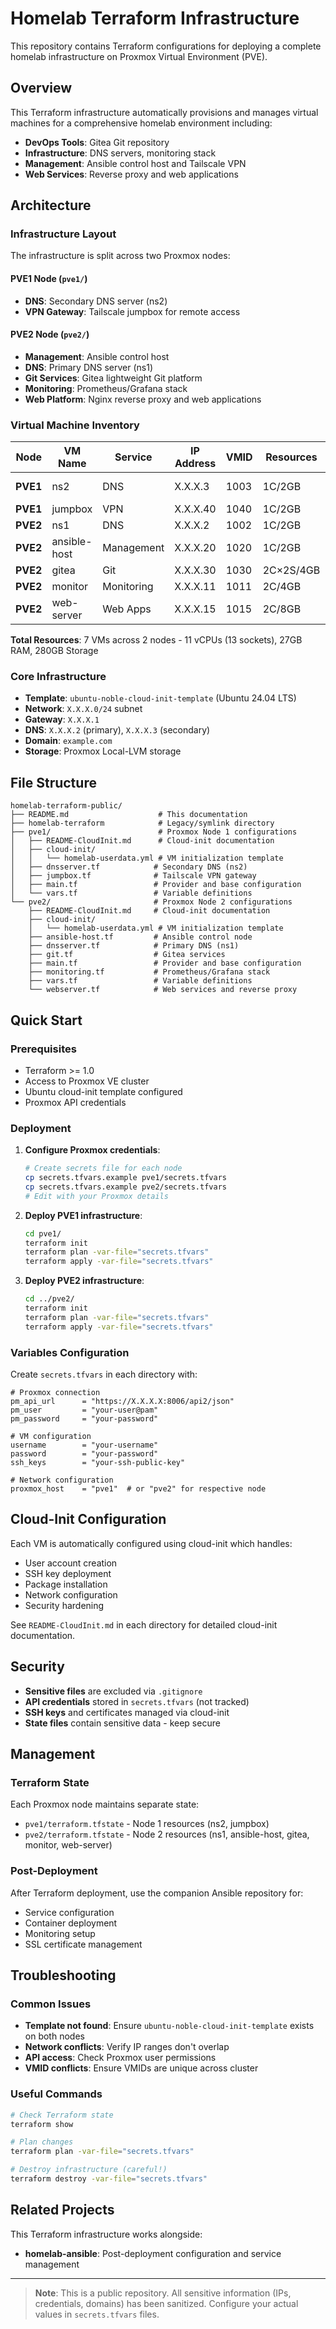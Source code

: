 # Homelab Terraform Infrastructure

This repository contains Terraform configurations for deploying a complete homelab infrastructure on Proxmox Virtual Environment (PVE).

## Overview

This Terraform infrastructure automatically provisions and manages virtual machines for a comprehensive homelab environment including:
- **DevOps Tools**: Gitea Git repository
- **Infrastructure**: DNS servers, monitoring stack
- **Management**: Ansible control host and Tailscale VPN
- **Web Services**: Reverse proxy and web applications

## Architecture

### Infrastructure Layout

The infrastructure is split across two Proxmox nodes:

#### PVE1 Node (`pve1/`)
- **DNS**: Secondary DNS server (ns2)
- **VPN Gateway**: Tailscale jumpbox for remote access

#### PVE2 Node (`pve2/`)
- **Management**: Ansible control host
- **DNS**: Primary DNS server (ns1)
- **Git Services**: Gitea lightweight Git platform
- **Monitoring**: Prometheus/Grafana stack
- **Web Platform**: Nginx reverse proxy and web applications

### Virtual Machine Inventory

| Node | VM Name | Service | IP Address | VMID | Resources | Storage | Purpose |
|------|---------|---------|------------|------|-----------|---------|---------|
| **PVE1** | ns2 | DNS | X.X.X.3 | 1003 | 1C/2GB | 15GB | Secondary DNS server |
| **PVE1** | jumpbox | VPN | X.X.X.40 | 1040 | 1C/2GB | 10GB | Tailscale gateway |
| **PVE2** | ns1 | DNS | X.X.X.2 | 1002 | 1C/2GB | 15GB | Primary DNS server |
| **PVE2** | ansible-host | Management | X.X.X.20 | 1020 | 1C/2GB | 50GB | Ansible control node |
| **PVE2** | gitea | Git | X.X.X.30 | 1030 | 2C×2S/4GB | 100GB | Gitea Git platform |
| **PVE2** | monitor | Monitoring | X.X.X.11 | 1011 | 2C/4GB | 40GB | Prometheus/Grafana |
| **PVE2** | web-server | Web Apps | X.X.X.15 | 1015 | 2C/8GB | 50GB | Web services & proxy |

**Total Resources**: 7 VMs across 2 nodes - 11 vCPUs (13 sockets), 27GB RAM, 280GB Storage

### Core Infrastructure
- **Template**: `ubuntu-noble-cloud-init-template` (Ubuntu 24.04 LTS)
- **Network**: `X.X.X.0/24` subnet
- **Gateway**: `X.X.X.1`
- **DNS**: `X.X.X.2` (primary), `X.X.X.3` (secondary)
- **Domain**: `example.com`
- **Storage**: Proxmox Local-LVM storage

## File Structure

```
homelab-terraform-public/
├── README.md                    # This documentation
├── homelab-terraform            # Legacy/symlink directory
├── pve1/                        # Proxmox Node 1 configurations
│   ├── README-CloudInit.md      # Cloud-init documentation
│   ├── cloud-init/
│   │   └── homelab-userdata.yml # VM initialization template
│   ├── dnsserver.tf            # Secondary DNS (ns2)
│   ├── jumpbox.tf              # Tailscale VPN gateway
│   ├── main.tf                 # Provider and base configuration
│   └── vars.tf                 # Variable definitions
└── pve2/                       # Proxmox Node 2 configurations
    ├── README-CloudInit.md     # Cloud-init documentation
    ├── cloud-init/
    │   └── homelab-userdata.yml # VM initialization template
    ├── ansible-host.tf         # Ansible control node
    ├── dnsserver.tf            # Primary DNS (ns1)
    ├── git.tf                  # Gitea services
    ├── main.tf                 # Provider and base configuration
    ├── monitoring.tf           # Prometheus/Grafana stack
    ├── vars.tf                 # Variable definitions
    └── webserver.tf            # Web services and reverse proxy
```

## Quick Start

### Prerequisites
- Terraform >= 1.0
- Access to Proxmox VE cluster
- Ubuntu cloud-init template configured
- Proxmox API credentials

### Deployment

1. **Configure Proxmox credentials**:
   ```bash
   # Create secrets file for each node
   cp secrets.tfvars.example pve1/secrets.tfvars
   cp secrets.tfvars.example pve2/secrets.tfvars
   # Edit with your Proxmox details
   ```

2. **Deploy PVE1 infrastructure**:
   ```bash
   cd pve1/
   terraform init
   terraform plan -var-file="secrets.tfvars"
   terraform apply -var-file="secrets.tfvars"
   ```

3. **Deploy PVE2 infrastructure**:
   ```bash
   cd ../pve2/
   terraform init
   terraform plan -var-file="secrets.tfvars"
   terraform apply -var-file="secrets.tfvars"
   ```

### Variables Configuration

Create `secrets.tfvars` in each directory with:
```hcl
# Proxmox connection
pm_api_url      = "https://X.X.X.X:8006/api2/json"
pm_user         = "your-user@pam"
pm_password     = "your-password"

# VM configuration
username        = "your-username"
password        = "your-password"
ssh_keys        = "your-ssh-public-key"

# Network configuration
proxmox_host    = "pve1"  # or "pve2" for respective node
```

## Cloud-Init Configuration

Each VM is automatically configured using cloud-init which handles:
- User account creation
- SSH key deployment
- Package installation
- Network configuration
- Security hardening

See `README-CloudInit.md` in each directory for detailed cloud-init documentation.

## Security

- **Sensitive files** are excluded via `.gitignore`
- **API credentials** stored in `secrets.tfvars` (not tracked)
- **SSH keys** and certificates managed via cloud-init
- **State files** contain sensitive data - keep secure

## Management

### Terraform State
Each Proxmox node maintains separate state:
- `pve1/terraform.tfstate` - Node 1 resources (ns2, jumpbox)
- `pve2/terraform.tfstate` - Node 2 resources (ns1, ansible-host, gitea, monitor, web-server)

### Post-Deployment
After Terraform deployment, use the companion Ansible repository for:
- Service configuration
- Container deployment
- Monitoring setup
- SSL certificate management

## Troubleshooting

### Common Issues
- **Template not found**: Ensure `ubuntu-noble-cloud-init-template` exists on both nodes
- **Network conflicts**: Verify IP ranges don't overlap
- **API access**: Check Proxmox user permissions
- **VMID conflicts**: Ensure VMIDs are unique across cluster

### Useful Commands
```bash
# Check Terraform state
terraform show

# Plan changes
terraform plan -var-file="secrets.tfvars"

# Destroy infrastructure (careful!)
terraform destroy -var-file="secrets.tfvars"
```

## Related Projects

This Terraform infrastructure works alongside:
- **homelab-ansible**: Post-deployment configuration and service management

---

> **Note**: This is a public repository. All sensitive information (IPs, credentials, domains) has been sanitized.
> Configure your actual values in `secrets.tfvars` files.